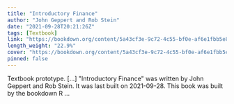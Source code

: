 ```yaml
---
title: "Introductory Finance"
author: "John Geppert and Rob Stein"
date: "2021-09-28T20:21:26Z"
tags: [Textbook]
link: "https://bookdown.org/content/5a43cf3e-9c72-4c55-bf0e-af6e1fbb5e80/"
length_weight: "22.9%"
cover: "https://bookdown.org/content/5a43cf3e-9c72-4c55-bf0e-af6e1fbb5e80/images/cover%20(tmp).JPG"
pinned: false
---
```


Textbook prototype. [...] "Introductory Finance" was written by John Geppert and Rob Stein. It was last built on 2021-09-28. This book was built by the bookdown R ...
